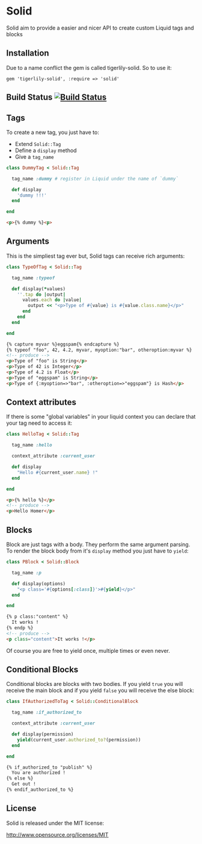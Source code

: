 # Solid

Solid aim to provide a easier and nicer API to create custom Liquid tags and blocks

## Installation

Due to a name conflict the gem is called tigerlily-solid. So to use it:

```
gem 'tigerlily-solid', :require => 'solid'
```

## Build Status [![Build Status](https://secure.travis-ci.org/tigerlily/solid.png)](http://travis-ci.org/tigerlily/solid)

## Tags

To create a new tag, you just have to:

  - Extend `Solid::Tag`
  - Define a `display` method
  - Give a `tag_name`

```ruby
class DummyTag < Solid::Tag

  tag_name :dummy # register in Liquid under the name of `dummy`

  def display
    'dummy !!!'
  end

end
```

```html
<p>{% dummy %}<p>
```

## Arguments

This is the simpliest tag ever but, Solid tags can receive rich arguments:

```ruby
class TypeOfTag < Solid::Tag

  tag_name :typeof

  def display(*values)
    ''.tap do |output|
      values.each do |value|
        output << "<p>Type of #{value} is #{value.class.name}</p>"
      end
    end
  end

end
```

```html
{% capture myvar %}eggspam{% endcapture %}
{% typeof "foo", 42, 4.2, myvar, myoption:"bar", otheroption:myvar %}
<!-- produce -->
<p>Type of "foo" is String</p>
<p>Type of 42 is Integer</p>
<p>Type of 4.2 is Float</p>
<p>Type of "eggspam" is String</p>
<p>Type of {:myoption=>"bar", :otheroption=>"eggspam"} is Hash</p>
```

## Context attributes

If there is some "global variables" in your liquid context you can declare that
your tag need to access it:

```ruby
class HelloTag < Solid::Tag

  tag_name :hello

  context_attribute :current_user

  def display
    "Hello #{current_user.name} !"
  end

end
```

```html
<p>{% hello %}</p>
<!-- produce -->
<p>Hello Homer</p>
```
## Blocks

Block are just tags with a body. They perform the same argument parsing.
To render the block body from it's `display` method you just have to `yield`:

```ruby
class PBlock < Solid::Block

  tag_name :p

  def display(options)
    "<p class='#{options[:class]}'>#{yield}</p>"
  end

end
```

```html
{% p class:"content" %}
  It works !
{% endp %}
<!-- produce -->
<p class="content">It works !</p>
```

Of course you are free to yield once, multiple times or even never.

## Conditional Blocks

Conditional blocks are blocks with two bodies. If you yield `true` you will receive the main block
and if you yield `false` you will receive the else block:

```ruby
class IfAuthorizedToTag < Solid::ConditionalBlock

  tag_name :if_authorized_to

  context_attribute :current_user

  def display(permission)
    yield(current_user.authorized_to?(permission))
  end

end
```

```html
{% if_authorized_to "publish" %}
  You are authorized !
{% else %}
  Get out !
{% endif_authorized_to %}
```

## License

Solid is released under the MIT license:

http://www.opensource.org/licenses/MIT